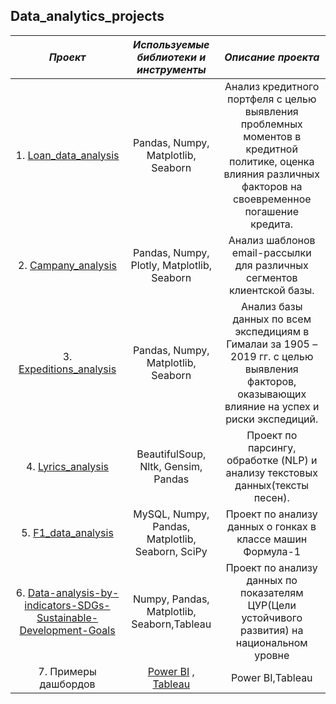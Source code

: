 ## Data_analytics_projects

| ___Проект___ | ___Используемые библиотеки и инструменты___ | ___Описание проекта___ |
| :--------------------: | :---------------------: |:---------------------------:|
| 1. [Loan_data_analysis](https://github.com/IV-1984/Data_analytics_projects/blob/main/4.%20Loan%20Data%20Analysis/Loan%20Data%20Analysis-final.ipynb) | Pandas, Numpy, Matplotlib, Seaborn  | Анализ кредитного портфеля с целью выявления проблемных моментов в кредитной политике, оценка влияния различных факторов на своевременное погашение кредита.
| 2. [Campany_analysis](https://github.com/IV-1984/Data_analytics_projects/blob/main/7.%20Campany_ab/campany_ab.ipynb) | Pandas, Numpy, Plotly, Matplotlib, Seaborn  |Анализ шаблонов email-рассылки для различных сегментов клиентской базы.
| 3. [Expeditions_analysis](https://github.com/IV-1984/Data_analytics_projects/blob/main/1.%20Expeditions_analysis/Expeditions_analysis-final.ipynb) | Pandas, Numpy, Matplotlib, Seaborn  | Анализ базы данных по всем экспедициям в Гималаи за 1905 – 2019 гг. с целью выявления факторов, оказывающих влияние на успех и риски экспедиций. |
| 4. [Lyrics_analysis](https://github.com/IV-1984/Data_analytics_projects/blob/main/5.%20lyrics%20analysis/lyrics_analysis_final-Copy1.ipynb) | BeautifulSoup, Nltk, Gensim, Pandas  |  Проект по парсингу,  обработке (NLP) и анализу текстовых данных(тексты песен).
| 5. [F1_data_analysis](https://github.com/IV-1984/Data_analytics_projects/blob/main/3.%20F1_data_analysis/2.F1_data_analysis_SQL%26Python-FINAL-Copy2.ipynb) | MySQL, Numpy, Pandas, Matplotlib, Seaborn, SciPy | Проект по анализу данных о гонках в классе машин Формула-1  |
| 6. [Data-analysis-by-indicators-SDGs-Sustainable-Development-Goals](https://github.com/IV-1984/Data_analytics_projects/tree/main/2.%20Data-analysis-by-indicators-SDGs-Sustainable-Development-Goals)| Numpy, Pandas, Matplotlib, Seaborn,Tableau| Проект по анализу данных по показателям ЦУР(Цели устойчивого развития) на национальном уровне|
| 7. Примеры дашбордов| [Power BI](https://github.com/IV-1984/Data_analytics_projects/blob/main/6.%20Dashboard/README2.md) , [Tableau](https://public.tableau.com/app/profile/ivan8718/viz) |  Power BI,Tableau |
